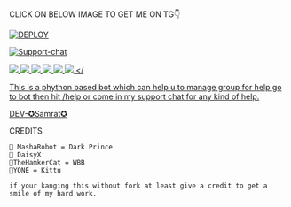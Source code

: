 

CLICK ON BELOW IMAGE TO GET ME ON TG👇

[![DEPLOY](https://telegra.ph/file/442e6c6a5c3b037da14f5.jpg)](https://t.me/RIAS_R0BOT)


[![Support-chat](https://telegra.ph/file/3db57300307f77d033bca.jpg)](https://t.me/RIAS_SUPPORT)


<a href="https://github.com/thundertech9/RIAS" alt="GitHub closed issues"> <img src="https://img.shields.io/github/issues-closed-raw/thundertech9/RIAS?style=flat&logo=github&color=success" /> </a>
<a href="https://github.com/thundertech9/RIAS/network/members" alt="GitHub forks"> <img src="https://img.shields.io/github/forks/thundertech9/Rias?label=Forks&logo=github" /> </a>
<a href="https://github.com/thundertech9/RIAD" alt="GitHub closed pull requests"> <img src="https://img.shields.io/github/issues-pr-closed-raw/thundertech9/RIAS?color=success" /> </a>
<a href="https://github.com/thundertech9/RIAS" alt="GitHub commit activity"> <img src="https://img.shields.io/github/commit-activity/m/ryomen-sukuna/kai" /> </a>
<a href="https://github.com/thundertech9/RIAS/graphs/contributors" alt="GitHub contributors"> <img src="https://img.shields.io/github/contributors/thundertech9/RIAS?style=flat&logo=github" /> </a>
<a href="https://github.com/thundertech9/RIAS" alt="GitHub issues"> <img src="https://img.shields.io/github/issues-raw/thundertech9//RIAS?style=flat&logo=github&color=yellow" /> </

[This is a phython based bot which can help u to manage group for help go to bot then hit /help or come in my support chat for any kind of help.](http://t.me/RIASR0BOT)

[DEV-✪Samrat✪](http://t.me/itz_samrat)

CREDITS
```
🙋 MashaRobot = Dark Prince 
🙋 DaisyX
🙋TheHamkerCat = WBB
🙋YONE = Kittu

if your kanging this without fork at least give a credit to get a smile of my hard work.




```
